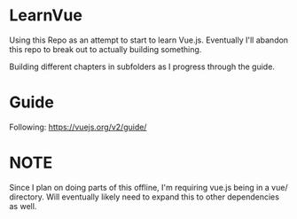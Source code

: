 # LearnVue
Using this Repo as an attempt to start to learn Vue.js.  Eventually I'll abandon this repo to break out to actually building something.

Building different chapters in subfolders as I progress through the guide.

# Guide
Following: https://vuejs.org/v2/guide/

# NOTE
Since I plan on doing parts of this offline, I'm requiring vue.js being in a vue/ directory.  Will eventually likely need to expand this to other dependencies as well.